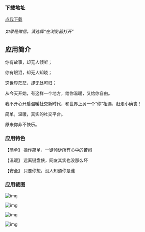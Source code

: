 ### 下载地址

[点我下载](http://on9882yfn.bkt.clouddn.com/NotHappy_v1.apk)

###### *如果是微信，请选择“在浏览器打开”*

## 应用简介

你有故事，却无人倾听；

你有眼泪，却无人知晓；

这世界茫茫，却无处可归；

从今天开始，有这样一个地方，给你温暖，又给你自由。

我不开心开启温暖社交新时代，和世界上另一个“你”相遇，赶走小确丧！

简单，温暖，真实的社交平台。

原来你非不快乐。

### 应用特色

【简单】 操作简单，一键倾诉所有心中的苦闷

【温暖】 远离键盘侠，网友其实也没那么坏

【安全】 只要你想，没人知道你是谁

### 应用截图

![img](https://ws3.sinaimg.cn/large/006tNc79ly1fi34ypr160j30yi1pcwh1.jpg)

![img](https://ws3.sinaimg.cn/large/006tNc79ly1fi34yy27qsj30yi1pc40g.jpg)

![img](https://ws4.sinaimg.cn/large/006tNc79ly1fi34z3yw0aj30yi1pc0ua.jpg)

![img](https://ws2.sinaimg.cn/large/006tNc79ly1fi34za7gw1j30yi1pcdht.jpg)
